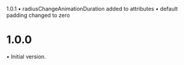 
  1.0.1 
• radiusChangeAnimationDuration added to attributes
• default padding changed to zero

# 1.0.0
• Initial version.